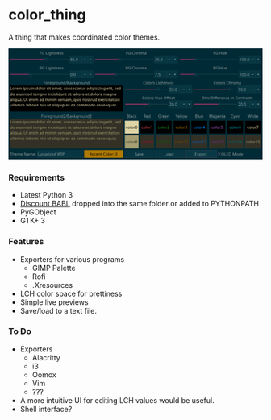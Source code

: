 # color_thing
A thing that makes coordinated color themes.

<img src="./screenshot.png">

### Requirements 
* Latest Python 3
* [Discount BABL] dropped into the same folder or added to PYTHONPATH
* PyGObject
* GTK+ 3

### Features
* Exporters for various programs
  * GIMP Palette
  * Rofi
  * .Xresources
* LCH color space for prettiness
* Simple live previews
* Save/load to a text file.

### To Do
* Exporters
  * Alacritty
  * i3
  * Oomox
  * Vim
  * ???
* A more intuitive UI for editing LCH values would be useful.
* Shell interface?

[Discount BABL]: https://github.com/Beinsezii/Discount-BABL
